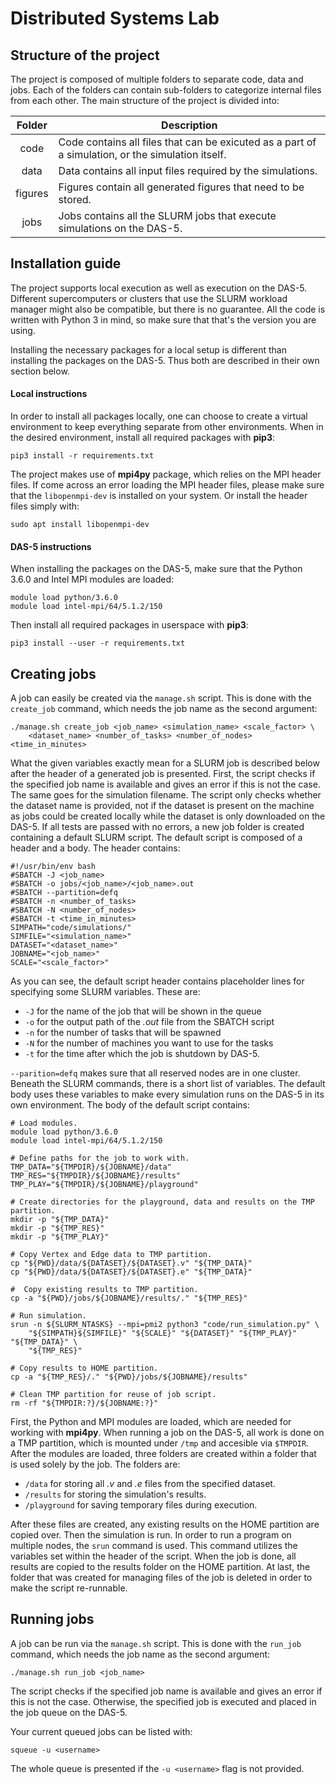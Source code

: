 # Distributed Systems Lab

## Structure of the project
The project is composed of multiple folders to separate code, data and jobs.
Each of the folders can contain sub-folders to categorize internal files from
each other. The main structure of the project is divided into:

| Folder | Description |
|:------:| ----------- |
| code | Code contains all files that can be exicuted as a part of a simulation, or the simulation itself. |
| data | Data contains all input files required by the simulations. |
| figures | Figures contain all generated figures that need to be stored.
| jobs | Jobs contains all the SLURM jobs that execute simulations on the DAS-5. |


## Installation guide
The project supports local execution as well as execution on the DAS-5. 
Different supercomputers or clusters that use the SLURM workload manager might 
also be compatible, but there is no guarantee. All the code is written with
Python 3 in mind, so make sure that that's the version you are using. 

Installing the necessary packages for a local setup is different than installing
the packages on the DAS-5. Thus both are described in their own section below.

#### Local instructions
In order to install all packages locally, one can choose to create a virtual
environment to keep everything separate from other environments. When in the
desired environment, install all required packages with **pip3**: 
```shell script
pip3 install -r requirements.txt
```

The project makes use of **mpi4py** package, which relies on the MPI header 
files. If come across an error loading the MPI header files, please make sure
that the `libopenmpi-dev` is installed on your system. Or install the header
files simply with:
```shell script
sudo apt install libopenmpi-dev
```

#### DAS-5 instructions
When installing the packages on the DAS-5, make sure that the Python 3.6.0 and 
Intel MPI modules are loaded:
```shell script
module load python/3.6.0
module load intel-mpi/64/5.1.2/150
```

Then install all required packages in userspace with **pip3**: 
```shell script
pip3 install --user -r requirements.txt
```


## Creating jobs
A job can easily be created via the `manage.sh` script. This is done with the
`create_job` command, which needs the job name as the second argument:
```shell script
./manage.sh create_job <job_name> <simulation_name> <scale_factor> \
    <dataset_name> <number_of_tasks> <number_of_nodes> <time_in_minutes>
```

What the given variables exactly mean for a SLURM job is described below after 
the header of a generated job is presented. First, the script checks if the 
specified job name is available and gives an error if this is not the case. The 
same goes for the simulation filename. The script only checks whether the 
dataset name is provided, not if the dataset is present on the machine as jobs
could be created locally while the dataset is only downloaded on the DAS-5. 
If all tests are passed with no errors, a new job folder is created containing a
default SLURM script. The default script is composed of a header and a body. The
header contains:
```shell script
#!/usr/bin/env bash
#SBATCH -J <job_name>
#SBATCH -o jobs/<job_name>/<job_name>.out
#SBATCH --partition=defq
#SBATCH -n <number_of_tasks>
#SBATCH -N <number_of_nodes>
#SBATCH -t <time_in_minutes>
SIMPATH="code/simulations/"
SIMFILE="<simulation_name>"
DATASET="<dataset_name>"
JOBNAME="<job_name>"
SCALE="<scale_factor>"
```

As you can see, the default script header contains placeholder lines for
specifying some SLURM variables. These are:
 - `-J` for the name of the job that will be shown in the queue
 - `-o` for the output path of the *.out* file from the SBATCH script
 - `-n` for the number of tasks that will be spawned
 - `-N` for the number of machines you want to use for the tasks
 - `-t` for the time after which the job is shutdown by DAS-5.
 
`--parition=defq` makes sure that all reserved nodes are in one cluster. Beneath
the SLURM commands, there is a short list of variables. The default body uses 
these variables to make every simulation runs on the DAS-5 in its own 
environment. The body of the default script contains: 
```shell script
# Load modules.
module load python/3.6.0
module load intel-mpi/64/5.1.2/150

# Define paths for the job to work with.
TMP_DATA="${TMPDIR}/${JOBNAME}/data"
TMP_RES="${TMPDIR}/${JOBNAME}/results"
TMP_PLAY="${TMPDIR}/${JOBNAME}/playground"

# Create directories for the playground, data and results on the TMP partition.
mkdir -p "${TMP_DATA}"
mkdir -p "${TMP_RES}"
mkdir -p "${TMP_PLAY}"

# Copy Vertex and Edge data to TMP partition.
cp "${PWD}/data/${DATASET}/${DATASET}.v" "${TMP_DATA}"
cp "${PWD}/data/${DATASET}/${DATASET}.e" "${TMP_DATA}"

#  Copy existing results to TMP partition.
cp -a "${PWD}/jobs/${JOBNAME}/results/." "${TMP_RES}"

# Run simulation.
srun -n ${SLURM_NTASKS} --mpi=pmi2 python3 "code/run_simulation.py" \
    "${SIMPATH}${SIMFILE}" "${SCALE}" "${DATASET}" "${TMP_PLAY}" "${TMP_DATA}" \
    "${TMP_RES}"

# Copy results to HOME partition.
cp -a "${TMP_RES}/." "${PWD}/jobs/${JOBNAME}/results"

# Clean TMP partition for reuse of job script.
rm -rf "${TMPDIR:?}/${JOBNAME:?}"
```
 
First, the Python and MPI modules are loaded, which are needed for working with 
**mpi4py**. When running a job on the DAS-5, all work is done on a TMP 
partition, which is mounted under `/tmp` and accesible via `$TMPDIR`. After the
modules are loaded, three folders are created within a folder that is used
solely by the job. The folders are:

 - `/data` for storing all *.v* and *.e* files from the specified dataset.
 - `/results` for storing the simulation's results.
 - `/playground` for saving temporary files during execution.
 
After these files are created, any existing results on the HOME partition are
copied over. Then the simulation is run. In order to run a program on multiple 
nodes, the `srun` command is used. This command utilizes the variables set 
within the header of the script. When the job is done, all results are copied
to the results folder on the HOME partition. At last, the folder that was
created for managing files of the job is deleted in order to make the script 
re-runnable.


## Running jobs
A job can be run via the `manage.sh` script. This is done with the
`run_job` command, which needs the job name as the second argument:
```shell script
./manage.sh run_job <job_name>
```
The script checks if the specified job name is available and gives an error if
this is not the case. Otherwise, the specified job is executed and placed in the
job queue on the DAS-5.

Your current queued jobs can be listed with:
```shell script
squeue -u <username>
```

The whole queue is presented if the `-u <username>` flag is not provided.
